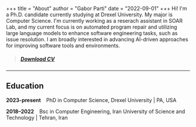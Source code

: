 +++
title = "About"
author = "Gabor Parti"
date = "2022-09-01"
+++
Hi! I'm a Ph.D. candidate currently studying at Drexel University. My major is Computer Science. I'm currently working as a reserach assistant in SOAR Lab, and my current focus is on automated program repair and utilizing large language models to enhance software engineering tasks, such as issue resolution. I am broadly interested in advancing AI-driven approaches for
improving software tools and environments.

> ##### **[Download CV <i class="fa fa-file-pdf-o" aria-hidden="true"></i>](/files/cv.pdf "Open/download Curriculum Vitae")**

***

## Education

**2023-present** &ensp; PhD in Computer Science, Drexel University | PA, USA

**2018–2022** &ensp; Bsc in Computer Engineering, Iran University of Science and Technology | Tehran, Iran
